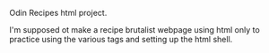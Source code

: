 Odin Recipes html project.

I'm supposed ot make a recipe brutalist webpage using html only to practice using the various tags and setting up the html shell.